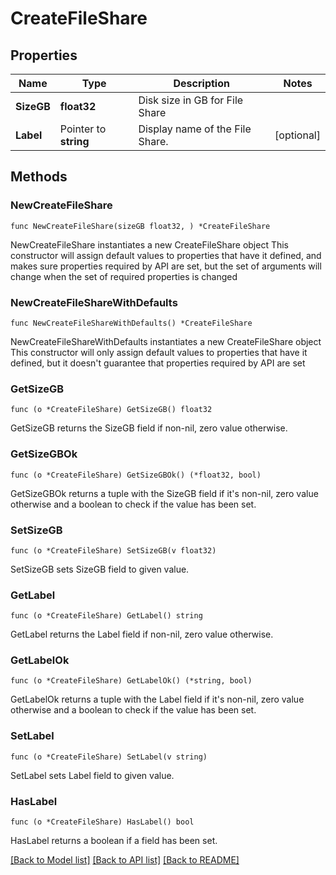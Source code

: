 # CreateFileShare

## Properties

Name | Type | Description | Notes
------------ | ------------- | ------------- | -------------
**SizeGB** | **float32** | Disk size in GB for File Share | 
**Label** | Pointer to **string** | Display name of the File Share. | [optional] 

## Methods

### NewCreateFileShare

`func NewCreateFileShare(sizeGB float32, ) *CreateFileShare`

NewCreateFileShare instantiates a new CreateFileShare object
This constructor will assign default values to properties that have it defined,
and makes sure properties required by API are set, but the set of arguments
will change when the set of required properties is changed

### NewCreateFileShareWithDefaults

`func NewCreateFileShareWithDefaults() *CreateFileShare`

NewCreateFileShareWithDefaults instantiates a new CreateFileShare object
This constructor will only assign default values to properties that have it defined,
but it doesn't guarantee that properties required by API are set

### GetSizeGB

`func (o *CreateFileShare) GetSizeGB() float32`

GetSizeGB returns the SizeGB field if non-nil, zero value otherwise.

### GetSizeGBOk

`func (o *CreateFileShare) GetSizeGBOk() (*float32, bool)`

GetSizeGBOk returns a tuple with the SizeGB field if it's non-nil, zero value otherwise
and a boolean to check if the value has been set.

### SetSizeGB

`func (o *CreateFileShare) SetSizeGB(v float32)`

SetSizeGB sets SizeGB field to given value.


### GetLabel

`func (o *CreateFileShare) GetLabel() string`

GetLabel returns the Label field if non-nil, zero value otherwise.

### GetLabelOk

`func (o *CreateFileShare) GetLabelOk() (*string, bool)`

GetLabelOk returns a tuple with the Label field if it's non-nil, zero value otherwise
and a boolean to check if the value has been set.

### SetLabel

`func (o *CreateFileShare) SetLabel(v string)`

SetLabel sets Label field to given value.

### HasLabel

`func (o *CreateFileShare) HasLabel() bool`

HasLabel returns a boolean if a field has been set.


[[Back to Model list]](../README.md#documentation-for-models) [[Back to API list]](../README.md#documentation-for-api-endpoints) [[Back to README]](../README.md)


